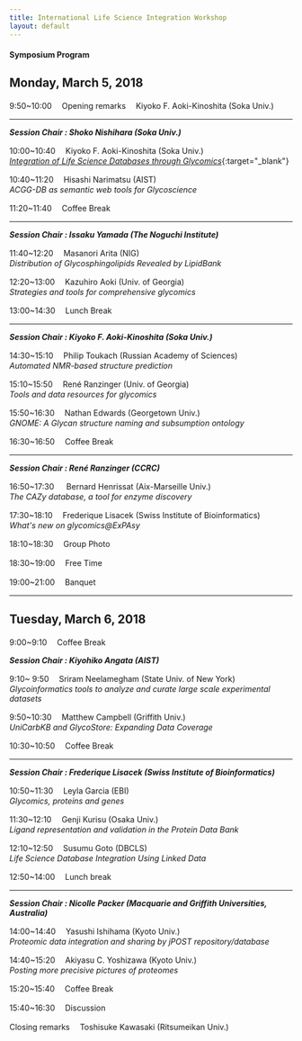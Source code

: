 ```yaml
---
title: International Life Science Integration Workshop
layout: default
---
```


#### Symposium Program

## Monday, March 5, 2018

 9:50~10:00　 Opening remarks　 Kiyoko F. Aoki-Kinoshita (Soka Univ.)
 
*** 
***Session Chair : Shoko Nishihara (Soka Univ.)***

10:00~10:40　 Kiyoko F. Aoki-Kinoshita (Soka Univ.)  
[*Integration of Life Science Databases through Glycomics*](https://prezi.com/view/0tvfpFD25JUyCLUz8wEW/){:target="_blank"}

10:40~11:20　 Hisashi Narimatsu (AIST)  
*ACGG-DB as semantic web tools for Glycoscience*

11:20~11:40　 Coffee Break 

***
***Session Chair : Issaku Yamada (The Noguchi Institute)***

11:40~12:20　 Masanori Arita (NIG)    
*Distribution of Glycosphingolipids Revealed by LipidBank*

12:20~13:00　 Kazuhiro Aoki (Univ. of Georgia)  
*Strategies and tools for comprehensive glycomics*

13:00~14:30　 Lunch Break

***
***Session Chair : Kiyoko F. Aoki-Kinoshita (Soka Univ.)***

14:30~15:10　 Philip Toukach (Russian Academy of Sciences)    
*Automated NMR-based structure prediction*

15:10~15:50 　René Ranzinger (Univ. of Georgia)  
*Tools and data resources for glycomics*

15:50~16:30 　Nathan Edwards (Georgetown Univ.)    
*GNOME: A Glycan structure naming and subsumption ontology*

16:30~16:50　 Coffee Break 

***
***Session Chair : René Ranzinger (CCRC)***

16:50~17:30 　 Bernard Henrissat (Aix-Marseille Univ.)    
*The CAZy database, a tool for enzyme discovery*

17:30~18:10 　Frederique Lisacek (Swiss Institute of Bioinformatics)  
*What's new on glycomics@ExPAsy*
							
18:10~18:30 　Group Photo

18:30~19:00 　Free Time

19:00~21:00 　Banquet

***

## Tuesday, March 6, 2018


 9:00~9:10　 Coffee Break

***Session Chair : Kiyohiko Angata (AIST)***

 9:10~ 9:50 　Sriram Neelamegham (State Univ. of New York)  
*Glycoinformatics tools to analyze and curate large scale experimental datasets*

 9:50~10:30 　Matthew Campbell (Griffith Univ.)  
*UniCarbKB and GlycoStore: Expanding Data Coverage*

 10:30~10:50　 Coffee Break

***
***Session Chair : Frederique Lisacek (Swiss Institute of Bioinformatics)***

10:50~11:30 　Leyla Garcia (EBI)  
*Glycomics, proteins and genes*

11:30~12:10 　Genji Kurisu (Osaka Univ.)  
*Ligand representation and validation in the Protein Data Bank*

12:10~12:50 　Susumu Goto (DBCLS)  
*Life Science Database Integration Using Linked Data*

12:50~14:00 　Lunch break

***
***Session Chair : Nicolle Packer (Macquarie and Griffith Universities, Australia)*** 

14:00~14:40 　Yasushi Ishihama (Kyoto Univ.)  
*Proteomic data integration and sharing by jPOST repository/database*

14:40~15:20 　Akiyasu C. Yoshizawa (Kyoto Univ.)  
*Posting more precisive pictures of proteomes*

15:20~15:40 　Coffee Break 

15:40~16:30 　Discussion 

Closing remarks 　Toshisuke Kawasaki (Ritsumeikan Univ.)

		
